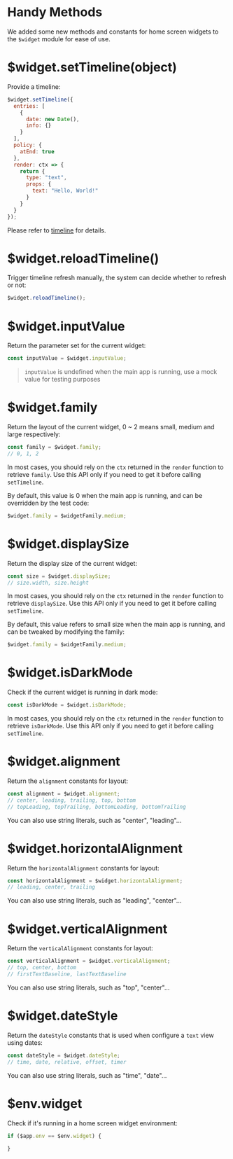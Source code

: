 # Handy Methods

We added some new methods and constants for home screen widgets to the `$widget` module for ease of use.

# $widget.setTimeline(object)

Provide a timeline:

```js
$widget.setTimeline({
  entries: [
    {
      date: new Date(),
      info: {}
    }
  ],
  policy: {
    atEnd: true
  },
  render: ctx => {
    return {
      type: "text",
      props: {
        text: "Hello, World!"
      }
    }
  }
});
```

Please refer to [timeline](en/home-widget/timeline.md) for details.

# $widget.reloadTimeline()

Trigger timeline refresh manually, the system can decide whether to refresh or not:

```js
$widget.reloadTimeline();
```

# $widget.inputValue

Return the parameter set for the current widget:

```js
const inputValue = $widget.inputValue;
```

> `inputValue` is undefined when the main app is running, use a mock value for testing purposes

# $widget.family

Return the layout of the current widget, 0 ~ 2 means small, medium and large respectively:

```js
const family = $widget.family;
// 0, 1, 2
```

In most cases, you should rely on the `ctx` returned in the `render` function to retrieve `family`. Use this API only if you need to get it before calling `setTimeline`.

By default, this value is 0 when the main app is running, and can be overridden by the test code:

```js
$widget.family = $widgetFamily.medium;
```

# $widget.displaySize

Return the display size of the current widget:

```js
const size = $widget.displaySize;
// size.width, size.height
```

In most cases, you should rely on the `ctx` returned in the `render` function to retrieve `displaySize`. Use this API only if you need to get it before calling `setTimeline`.

By default, this value refers to small size when the main app is running, and can be tweaked by modifying the family:

```js
$widget.family = $widgetFamily.medium;
```

# $widget.isDarkMode

Check if the current widget is running in dark mode:

```js
const isDarkMode = $widget.isDarkMode;
```

In most cases, you should rely on the `ctx` returned in the `render` function to retrieve `isDarkMode`. Use this API only if you need to get it before calling `setTimeline`.

# $widget.alignment

Return the `alignment` constants for layout:

```js
const alignment = $widget.alignment;
// center, leading, trailing, top, bottom
// topLeading, topTrailing, bottomLeading, bottomTrailing
```

You can also use string literals, such as "center", "leading"...

# $widget.horizontalAlignment

Return the `horizontalAlignment` constants for layout:

```js
const horizontalAlignment = $widget.horizontalAlignment;
// leading, center, trailing
```

You can also use string literals, such as "leading", "center"...

# $widget.verticalAlignment

Return the `verticalAlignment` constants for layout:

```js
const verticalAlignment = $widget.verticalAlignment;
// top, center, bottom
// firstTextBaseline, lastTextBaseline
```

You can also use string literals, such as "top", "center"...

# $widget.dateStyle

Return the `dateStyle` constants that is used when configure a `text` view using dates:

```js
const dateStyle = $widget.dateStyle;
// time, date, relative, offset, timer
```

You can also use string literals, such as "time", "date"...

# $env.widget

Check if it's running in a home screen widget environment:

```js
if ($app.env == $env.widget) {
  
}
```